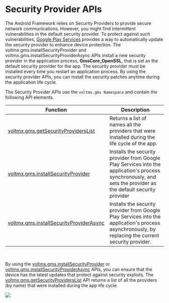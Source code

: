                              


Security Provider APIs
======================

The Android Framework relies on Security Providers to provide secure network communications. However, you might find intermittent vulnerabilities in the default security provider. To protect against such vulnerabilities, [Google Play Services](https://developer.android.com/google/play-services) provides a way to automatically update the security provider to enhance device protection. The voltmx.gms.installSecurityProvider and voltmx.gms.installSecurityProviderAsync APIs install a new security provider in the application process, **GmsCore\_OpenSSL**, that is set as the default security provider for the app. The security provider must be installed every time you restart an application process. By using the security provider APIs, you can install the security patches anytime during the application life cycle.

The Security Provider APIs use the `voltmx.gms Namespace` and contain the following API elements.

  
| Function | Description |
| --- | --- |
| [voltmx.gms.getSecurityProvidersList](voltmx.gms_functions.md#getSecurityProvidersList) | Returns a list of names all the providers that were installed during the life cycle of the app. |
| [voltmx.gms.installSecurityProvider](voltmx.gms_functions.md#installSecurityProvider) | Installs the security provider from Google Play Services into the application's process synchronously, and sets the provider as the default security provider |
| [voltmx.gms.installSecurityProviderAsync](voltmx.gms_functions.md#installSecurityProviderAsync) | Installs the security provider from Google Play Services into the application's process asynchronously, by replacing the current security provider. |

 

By using the [voltmx.gms.installSecurityProvider](voltmx.gms_functions.md#installSecurityProvider) or [voltmx.gms.installSecurityProviderAsync](voltmx.gms_functions.md#installSecurityProviderAsync) APIs, you can ensure that the device has the latest updates that protect against security exploits. The [voltmx.gms.getSecurityProvidersList](voltmx.gms_functions.md#getSecurityProvidersList) API returns a list of all the providers (by name) that were installed during the app life cycle.

![](resources/prettify/onload.png)

